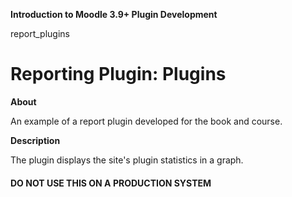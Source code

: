 __Introduction to Moodle 3.9+ Plugin Development__

report\_plugins

# Reporting Plugin: Plugins #

__About__

An example of a report plugin developed for the book and course.

__Description__

The plugin displays the site's plugin statistics in a graph.

#### DO NOT USE THIS ON A PRODUCTION SYSTEM ####